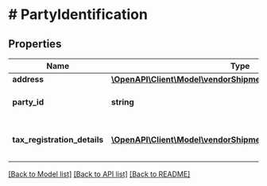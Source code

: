 # # PartyIdentification

## Properties

Name | Type | Description | Notes
------------ | ------------- | ------------- | -------------
**address** | [**\OpenAPI\Client\Model\vendorShipments\Address**](Address.md) |  | [optional]
**party_id** | **string** | Assigned identification for the party. |
**tax_registration_details** | [**\OpenAPI\Client\Model\vendorShipments\TaxRegistrationDetails[]**](TaxRegistrationDetails.md) | Tax registration details of the entity. | [optional]

[[Back to Model list]](../../README.md#models) [[Back to API list]](../../README.md#endpoints) [[Back to README]](../../README.md)
